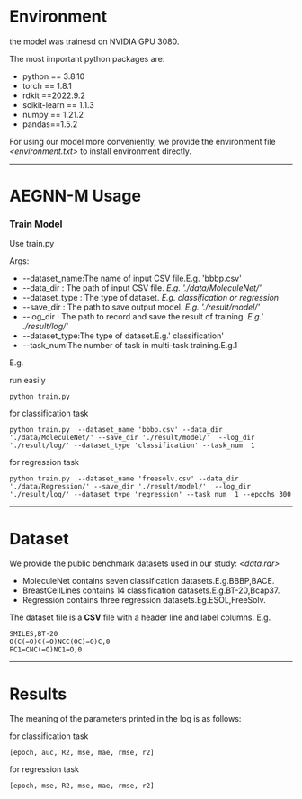 # **Environment**

the model was trainesd on  NVIDIA GPU 3080.

The most important python packages are:

- python == 3.8.10
- torch == 1.8.1
- rdkit ==2022.9.2
- scikit-learn == 1.1.3
- numpy == 1.21.2
- pandas==1.5.2

For using our model more conveniently, we provide the environment file *<environment.txt>* to install environment directly.

---

# **AEGNN-M Usage**

### **Train Model**

Use train.py

Args:

- --dataset_name:The name of input CSV file.E.g. 'bbbp.csv'
- --data_dir : The path of input CSV file. *E.g. './data/MoleculeNet/'*
- --dataset_type : The type of dataset. *E.g. classification  or  regression*
- --save_dir : The path to save output model. *E.g. './result/model/'*
- --log_dir : The path to record and save the result of training. *E.g.' ./result/log/'*
- --dataset_type:The type of dataset.E.g.' classification'
- --task_num:The number of task in multi-task training.E.g.1

E.g.

run easily

`python train.py     `

for classification task

`python train.py  --dataset_name 'bbbp.csv' --data_dir './data/MoleculeNet/' --save_dir './result/model/'  --log_dir './result/log/' --dataset_type 'classification' --task_num  1    `

for regression task

`python train.py  --dataset_name 'freesolv.csv' --data_dir './data/Regression/' --save_dir './result/model/'  --log_dir './result/log/' --dataset_type 'regression' --task_num  1 --epochs 300    `

---

# **Data**set

We provide the public benchmark datasets used in our study: *<data.rar>*

- MoleculeNet contains seven classification datasets.E.g.BBBP,BACE.
- BreastCellLines contains 14 classification datasets.E.g.BT-20,Bcap37.
- Regression contains three regression datasets.Eg.ESOL,FreeSolv.



The dataset file is a **CSV** file with a header line and label columns. E.g.

```
SMILES,BT-20
O(C(=O)C(=O)NCC(OC)=O)C,0
FC1=CNC(=O)NC1=O,0
```



---

# Results

The meaning of the parameters printed in the log is as follows:

for classification task

```
[epoch, auc, R2, mse, mae, rmse, r2]
```

for regression task

```
[epoch, mse, R2, mse, mae, rmse, r2]
```

